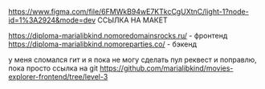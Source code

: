 https://www.figma.com/file/6FMWkB94wE7KTkcCgUXtnC/light-1?node-id=1%3A2924&mode=dev
ССЫЛКА НА МАКЕТ

https://diploma-marialibkind.nomoredomainsrocks.ru/ - фронтенд
https://diploma-marialibkind.nomoreparties.co/ - бэкенд

у меня сломался гит и я пока не могу сделать пул реквест и поправлю, пока просто ссылка на  git 
https://github.com/marialibkind/movies-explorer-frontend/tree/level-3